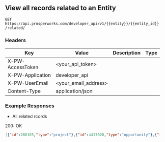 ## View all records related to an Entity

```GET https://api.prosperworks.com/developer_api/v1/{{entity}}/{{entity_id}}/related/```

### Headers

Key | Value | Description | Type
--- | --- | --- | ---
X-PW-AccessToken | <your_api_token> |  | 
X-PW-Application | developer_api |  | 
X-PW-UserEmail | <your_email_address> |  | 
Content-Type | application/json |  | 
### Example Responses

- All related rcords

200: OK
```json
[{"id":208105,"type":"project"},{"id":4417020,"type":"opportunity"},{"id":4418567,"type":"opportunity"},{"id":13358412,"type":"company"}]
```